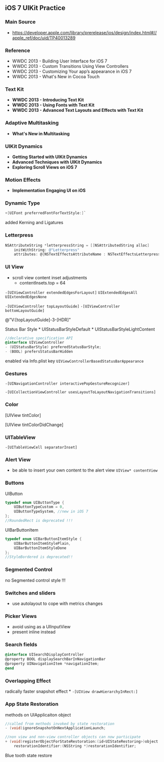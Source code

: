 ## iOS 7 UIKit Practice


### Main Source

* <https://developer.apple.com/library/prerelease/ios/design/index.html#//apple_ref/doc/uid/TP40013289>


### Reference

* WWDC 2013 - Building User Interface for iOS 7
* WWDC 2013 - Custom Transitions Using View Controllers
* WWDC 2013 - Customizing Your app’s appearance in iOS 7
* WWDC 2013 - What's New in Cocoa Touch

### Text Kit

* __WWDC 2013 - Introducing Text Kit__
* __WWDC 2013 - Using Fonts with Text Kit__
* __WWDC 2013 - Advanced Text Layouts and Effects with Text Kit__


### Adaptive Multitasking

* __What's New in Multitasking__

### UIKit Dynamics

* __Getting Started with UIKit Dynamics__
* __Advanced Techniques with UIKit Dynamics__
* __Exploring Scroll Views on iOS 7__


### Motion Effects

* __Implementation Engaging UI on iOS__



### Dynamic Type

```objective-c
+[UIFont preferredFontForTextStyle:]`
```

added Kerning and Ligatures

### Letterpress

```objective-c
NSAttributeString *letterpressString = [[NSAttributedString alloc] 
    initWithString: @"Letterpress"
    attributes: @{NSTextEffectsAttributeName : NSTextEffectsLetterpressStyle}
```


### UI View

* scroll view content inset adjustments
    * contentInsets.top = 64

`-[UIViewController extendedEdgesForLayout]`
`UIExtendedEdgesAll`
`UIExtendedEdgesNone`

`-[UIViewController topLayoutGuide]`
`-[UIViewController bottomLayoutGuide]`

@"V:[topLayoutGuide]-3-[HDR]"


Status Bar Style
    * UIStatusBarStyleDefault
    * UIStatusBarStyleLightContent

```objective-c
//declarative specification API
@interface UIViewController
- (UIStatusBarStyle) preferedStatusBarStyle;
- (BOOL) prefersStatusBarHidden
```

enabled via Info.plist key `UIViewControllerBasedStatusBarAppearance`


### Gestures

`-[UINavigationController interactivePopGestureRecognizer]`

`-[UICollectionViewController usesLayoutToLayoutNavigationTransitions]`


### Color

[UIView tintColor]

[UIView tintColorDidChange]

### UITableView


`-[UITableViewCell separatorInset]`


### Alert View

* be able to insert your own content to the alert view
`UIView* contentView`


### Buttons

UIButton

```objective-c
typedef enum UIButtonType {
    UIButtonTypeCustom = 0,
    UIButtonTypeSystem, //new in iOS 7
};
//RoundedRect is deprecated !!!
```

UIBarButtonItem
```objective-c
typedef enum UIBarButtonItemStyle {
    UIBarButtonItemStylePlain,
    UIBarButtonItemStyleDone
};
//StyleBordered is deprecated!!
```

### Segmented Control

no Segmented control style !!!

### Switches and sliders

* use autolayout to cope with metrics changes

### Picker Views

* avoid using as a UIInputView
* present inline instead

### Search fields

```objective-c
@interface UISearchDisplayController
@property BOOL displaySearchBarInNavigationBar
@property UINavigationItem *navigationItem;
@end
```


### Overlapping Effect

radically faster snapshot effect
    * `-[UIView drawHierarchyInRect:]`

### App State Restoration

methods on UIApplicaiton object

```objective-c
//called from methods invoked by state restoration
- (void)ignoreSnapshotOnNextApplicationLaunch;

//non view and non-view controller objects can now participate
+ (void)registerObjectForStateRestoration:(id<UIStateRestoring>)object 
    restorationIdentifier:(NSString *)restorationIdentifier;
```

Blue tooth state restore


